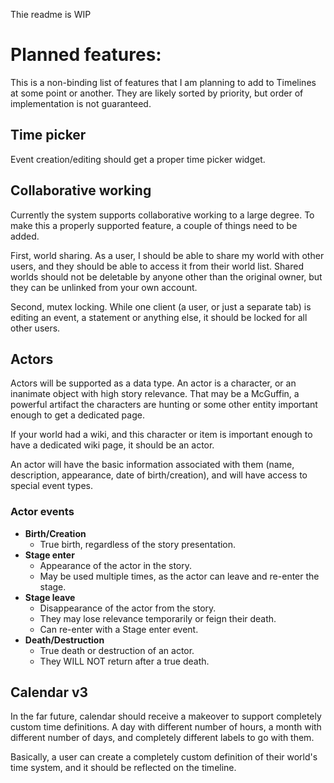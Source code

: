 Thie readme is WIP

# Planned features:

This is a non-binding list of features that I am planning to add to Timelines at some point or another. They are likely sorted by priority, but order of implementation is not guaranteed.

## Time picker

Event creation/editing should get a proper time picker widget.

## Collaborative working

Currently the system supports collaborative working to a large degree. To make this a properly supported feature, a couple of things need to be added.

First, world sharing. As a user, I should be able to share my world with other users, and they should be able to access it from their world list. Shared worlds should not be deletable by anyone other than the original owner, but they can be unlinked from your own account.

Second, mutex locking. While one client (a user, or just a separate tab) is editing an event, a statement or anything else, it should be locked for all other users.

## Actors

Actors will be supported as a data type. An actor is a character, or an inanimate object with high story relevance. That may be a McGuffin, a powerful artifact the characters are hunting or some other entity important enough to get a dedicated page.

If your world had a wiki, and this character or item is important enough to have a dedicated wiki page, it should be an actor.

An actor will have the basic information associated with them (name, description, appearance, date of birth/creation), and will have access to special event types.

### Actor events
* **Birth/Creation**
  * True birth, regardless of the story presentation.
* **Stage enter**
  * Appearance of the actor in the story.
  * May be used multiple times, as the actor can leave and re-enter the stage.
* **Stage leave**
  * Disappearance of the actor from the story.
  * They may lose relevance temporarily or feign their death.
  * Can re-enter with a Stage enter event.
* **Death/Destruction**
  * True death or destruction of an actor.
  * They WILL NOT return after a true death.

## Calendar v3

In the far future, calendar should receive a makeover to support completely custom time definitions. A day with different number of hours, a month with different number of days, and completely different labels to go with them.

Basically, a user can create a completely custom definition of their world's time system, and it should be reflected on the timeline.
